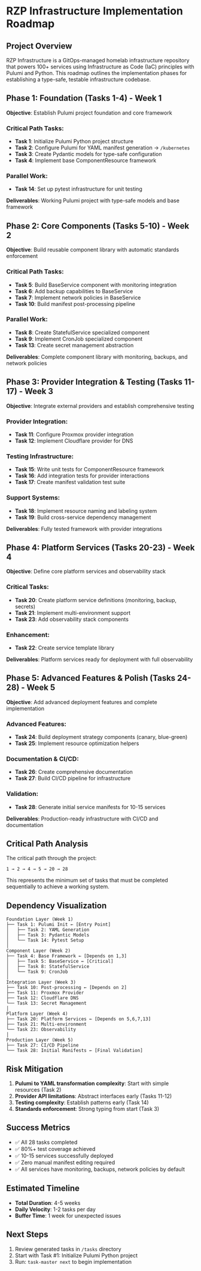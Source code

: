 # RZP Infrastructure Implementation Roadmap

## Project Overview

RZP Infrastructure is a GitOps-managed homelab infrastructure repository that powers 100+ services using Infrastructure
as Code (IaC) principles with Pulumi and Python. This roadmap outlines the implementation phases for establishing a
type-safe, testable infrastructure codebase.

## Phase 1: Foundation (Tasks 1-4) - Week 1

**Objective**: Establish Pulumi project foundation and core framework

### Critical Path Tasks:

- **Task 1**: Initialize Pulumi Python project structure
- **Task 2**: Configure Pulumi for YAML manifest generation → `/kubernetes`
- **Task 3**: Create Pydantic models for type-safe configuration
- **Task 4**: Implement base ComponentResource framework

### Parallel Work:

- **Task 14**: Set up pytest infrastructure for unit testing

**Deliverables**: Working Pulumi project with type-safe models and base framework

## Phase 2: Core Components (Tasks 5-10) - Week 2

**Objective**: Build reusable component library with automatic standards enforcement

### Critical Path Tasks:

- **Task 5**: Build BaseService component with monitoring integration
- **Task 6**: Add backup capabilities to BaseService
- **Task 7**: Implement network policies in BaseService
- **Task 10**: Build manifest post-processing pipeline

### Parallel Work:

- **Task 8**: Create StatefulService specialized component
- **Task 9**: Implement CronJob specialized component
- **Task 13**: Create secret management abstraction

**Deliverables**: Complete component library with monitoring, backups, and network policies

## Phase 3: Provider Integration & Testing (Tasks 11-17) - Week 3

**Objective**: Integrate external providers and establish comprehensive testing

### Provider Integration:

- **Task 11**: Configure Proxmox provider integration
- **Task 12**: Implement Cloudflare provider for DNS

### Testing Infrastructure:

- **Task 15**: Write unit tests for ComponentResource framework
- **Task 16**: Add integration tests for provider interactions
- **Task 17**: Create manifest validation test suite

### Support Systems:

- **Task 18**: Implement resource naming and labeling system
- **Task 19**: Build cross-service dependency management

**Deliverables**: Fully tested framework with provider integrations

## Phase 4: Platform Services (Tasks 20-23) - Week 4

**Objective**: Define core platform services and observability stack

### Critical Tasks:

- **Task 20**: Create platform service definitions (monitoring, backup, secrets)
- **Task 21**: Implement multi-environment support
- **Task 23**: Add observability stack components

### Enhancement:

- **Task 22**: Create service template library

**Deliverables**: Platform services ready for deployment with full observability

## Phase 5: Advanced Features & Polish (Tasks 24-28) - Week 5

**Objective**: Add advanced deployment features and complete implementation

### Advanced Features:

- **Task 24**: Build deployment strategy components (canary, blue-green)
- **Task 25**: Implement resource optimization helpers

### Documentation & CI/CD:

- **Task 26**: Create comprehensive documentation
- **Task 27**: Build CI/CD pipeline for infrastructure

### Validation:

- **Task 28**: Generate initial service manifests for 10-15 services

**Deliverables**: Production-ready infrastructure with CI/CD and documentation

## Critical Path Analysis

The critical path through the project:

```
1 → 2 → 4 → 5 → 20 → 28
```

This represents the minimum set of tasks that must be completed sequentially to achieve a working system.

## Dependency Visualization

```
Foundation Layer (Week 1)
├── Task 1: Pulumi Init ← [Entry Point]
│   ├── Task 2: YAML Generation
│   ├── Task 3: Pydantic Models
│   └── Task 14: Pytest Setup
│
Component Layer (Week 2)
├── Task 4: Base Framework ← [Depends on 1,3]
│   ├── Task 5: BaseService ← [Critical]
│   ├── Task 8: StatefulService
│   └── Task 9: CronJob
│
Integration Layer (Week 3)
├── Task 10: Post-processing ← [Depends on 2]
├── Task 11: Proxmox Provider
├── Task 12: Cloudflare DNS
└── Task 13: Secret Management
│
Platform Layer (Week 4)
├── Task 20: Platform Services ← [Depends on 5,6,7,13]
├── Task 21: Multi-environment
└── Task 23: Observability
│
Production Layer (Week 5)
├── Task 27: CI/CD Pipeline
└── Task 28: Initial Manifests ← [Final Validation]
```

## Risk Mitigation

1. **Pulumi to YAML transformation complexity**: Start with simple resources (Task 2)
2. **Provider API limitations**: Abstract interfaces early (Tasks 11-12)
3. **Testing complexity**: Establish patterns early (Task 14)
4. **Standards enforcement**: Strong typing from start (Task 3)

## Success Metrics

- ✅ All 28 tasks completed
- ✅ 80%+ test coverage achieved
- ✅ 10-15 services successfully deployed
- ✅ Zero manual manifest editing required
- ✅ All services have monitoring, backups, network policies by default

## Estimated Timeline

- **Total Duration**: 4-5 weeks
- **Daily Velocity**: 1-2 tasks per day
- **Buffer Time**: 1 week for unexpected issues

## Next Steps

1. Review generated tasks in `/tasks` directory
2. Start with Task #1: Initialize Pulumi Python project
3. Run: `task-master next` to begin implementation
